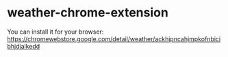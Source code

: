 # weather-chrome-extension
You can install it for your browser: https://chromewebstore.google.com/detail/weather/ackhjpncahjmpkofnbicibhjdjalkedd

